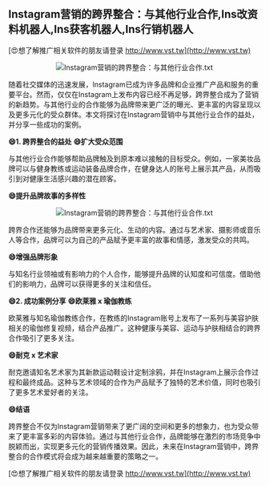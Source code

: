 ## **Instagram营销的跨界整合：与其他行业合作,Ins改资料机器人,Ins获客机器人,Ins行销机器人**

[😍想了解推广相关软件的朋友请登录 http://www.vst.tw](http://www.vst.tw)

 <center><img src="https://vst.tw/MP4/tuiguang/png/7.png" alt="Instagram营销的跨界整合：与其他行业合作.txt"></center>

随着社交媒体的迅速发展，Instagram已成为许多品牌和企业推广产品和服务的重要平台。然而，仅仅在Instagram上发布内容已经不再足够，跨界整合成为了营销的新趋势。与其他行业的合作能够为品牌带来更广泛的曝光、更丰富的内容呈现以及更多元化的受众群体。本文将探讨在Instagram营销中与其他行业合作的益处，并分享一些成功的案例。

**😄1. 跨界整合的益处**
**😄扩大受众范围**

与其他行业合作能够帮助品牌触及到原本难以接触的目标受众。例如，一家美妆品牌可以与健身教练或运动装备品牌合作，在健身达人的账号上展示其产品，从而吸引到对健康生活感兴趣的潜在顾客。

**😄提升品牌故事的多样性**

 <center><img src="https://vst.tw/MP4/tuiguang/png/5.png" alt="Instagram营销的跨界整合：与其他行业合作.txt"></center>

跨界合作还能够为品牌带来更多元化、生动的内容。通过与艺术家、摄影师或音乐人等合作，品牌可以为自己的产品赋予更丰富的故事和情感，激发受众的共鸣。

**😄增强品牌形象**

与知名行业领袖或有影响力的个人合作，能够提升品牌的认知度和可信度。借助他们的影响力，品牌可以获得更多的关注和信任。

**😄2. 成功案例分享**
**😄欧莱雅 x 瑜伽教练**

欧莱雅与知名瑜伽教练合作，在教练的Instagram账号上发布了一系列与美容护肤相关的瑜伽修复视频，结合产品推广。这种健康与美容、运动与护肤相结合的跨界合作吸引了更多关注。

**😄耐克 x 艺术家**

耐克邀请知名艺术家为其新款运动鞋设计定制涂鸦，并在Instagram上展示合作过程和最终成品。这种与艺术领域的合作为产品赋予了独特的艺术价值，同时也吸引了更多艺术爱好者的关注。

**😄结语**

跨界整合不仅为Instagram营销带来了更广阔的空间和更多的想象力，也为受众带来了更丰富多彩的内容体验。通过与其他行业合作，品牌能够在激烈的市场竞争中脱颖而出，实现更多元化的营销传播效果。因此，未来在Instagram营销中，跨界整合的合作模式将会成为越来越重要的策略之一。

[😍想了解推广相关软件的朋友请登录 http://www.vst.tw](http://www.vst.tw)



